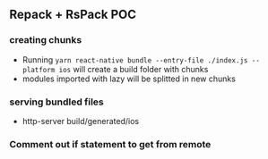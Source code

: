## Repack + RsPack POC

### creating chunks
- Running `yarn react-native bundle --entry-file ./index.js --platform ios` will create a build folder with chunks
- modules imported with lazy will be splitted in new chunks


### serving bundled files
- http-server build/generated/ios

### Comment out if statement to get from remote

